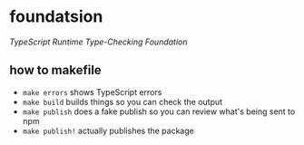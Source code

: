 # foundatsion

*TypeScript Runtime Type-Checking Foundation*

## how to makefile

- `make errors` shows TypeScript errors
- `make build` builds things so you can check the output
- `make publish` does a fake publish so you can review what's being sent to npm
- `make publish!` actually publishes the package

